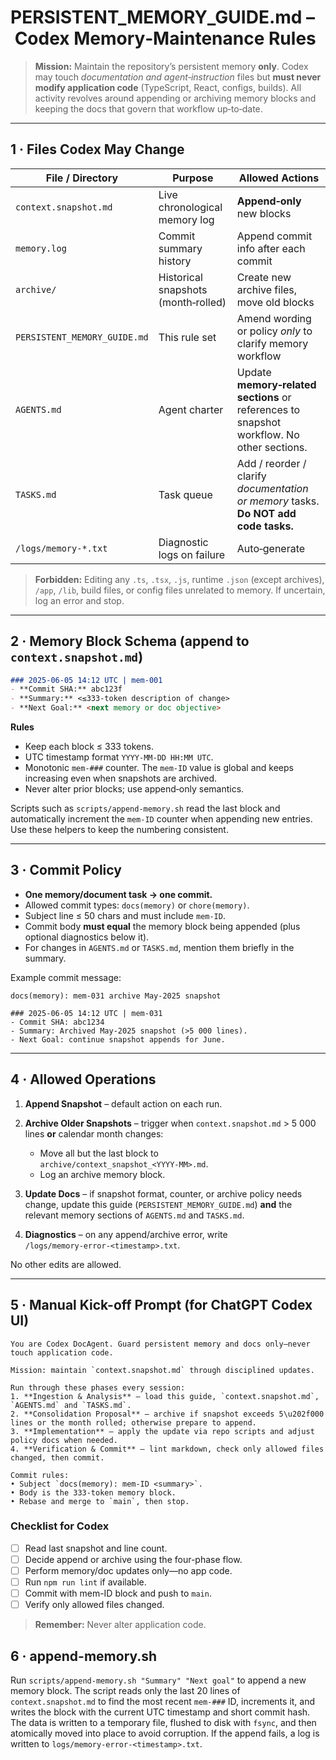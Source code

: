 # PERSISTENT\_MEMORY\_GUIDE.md – Codex Memory‑Maintenance Rules

> **Mission:** Maintain the repository’s persistent memory **only**.  Codex may touch *documentation and agent‑instruction* files but **must never modify application code** (TypeScript, React, configs, builds).  All activity revolves around appending or archiving memory blocks and keeping the docs that govern that workflow up‑to‑date.

---

## 1 · Files Codex May Change

| File / Directory             | Purpose                             | Allowed Actions                                                                           |
| ---------------------------- | ----------------------------------- | ----------------------------------------------------------------------------------------- |
| `context.snapshot.md`        | Live chronological memory log       | **Append‑only** new blocks                                                                |
| `memory.log`                 | Commit summary history              | Append commit info after each commit |
| `archive/`                   | Historical snapshots (month‑rolled) | Create new archive files, move old blocks                                                 |
| `PERSISTENT_MEMORY_GUIDE.md` | This rule set                       | Amend wording or policy *only* to clarify memory workflow                                 |
| `AGENTS.md`                  | Agent charter                       | Update **memory‑related sections** or references to snapshot workflow. No other sections. |
| `TASKS.md`                   | Task queue                          | Add / reorder / clarify *documentation or memory* tasks. **Do NOT add code tasks.**       |
| `/logs/memory‑*.txt`         | Diagnostic logs on failure          | Auto‑generate                                                                             |

> **Forbidden:** Editing any `.ts`, `.tsx`, `.js`, runtime `.json` (except archives), `/app`, `/lib`, build files, or config files unrelated to memory.  If uncertain, log an error and stop.

---

## 2 · Memory Block Schema (append to `context.snapshot.md`)

```md
### 2025‑06‑05 14:12 UTC | mem‑001
- **Commit SHA:** abc123f
- **Summary:** <≤333‑token description of change>
- **Next Goal:** <next memory or doc objective>
```

**Rules**

* Keep each block ≤ 333 tokens.
* UTC timestamp format `YYYY‑MM‑DD HH:MM UTC`.
* Monotonic `mem‑###` counter. The `mem‑ID` value is global and keeps increasing
  even when snapshots are archived.
* Never alter prior blocks; use append‑only semantics.

Scripts such as `scripts/append-memory.sh` read the last block and automatically
increment the `mem-ID` counter when appending new entries. Use these helpers to
keep the numbering consistent.

---

## 3 · Commit Policy

* **One memory/document task → one commit.**
* Allowed commit types: `docs(memory)` or `chore(memory)`.
* Subject line ≤ 50 chars and must include `mem‑ID`.
* Commit body **must equal** the memory block being appended (plus optional diagnostics below it).
* For changes in `AGENTS.md` or `TASKS.md`, mention them briefly in the summary.

Example commit message:

```text
docs(memory): mem‑031 archive May‑2025 snapshot

### 2025‑06‑05 14:12 UTC | mem‑031
- Commit SHA: abc1234
- Summary: Archived May‑2025 snapshot (>5 000 lines).
- Next Goal: continue snapshot appends for June.
```

---

## 4 · Allowed Operations

1. **Append Snapshot** – default action on each run.
2. **Archive Older Snapshots** – trigger when `context.snapshot.md` > 5 000 lines **or** calendar month changes:

   * Move all but the last block to `archive/context_snapshot_<YYYY‑MM>.md`.
   * Log an archive memory block.
3. **Update Docs** – if snapshot format, counter, or archive policy needs change, update this guide (`PERSISTENT_MEMORY_GUIDE.md`) **and** the relevant memory sections of `AGENTS.md` and `TASKS.md`.
4. **Diagnostics** – on any append/archive error, write `/logs/memory‑error‑<timestamp>.txt`.

No other edits are allowed.

---


## 5 · Manual Kick-off Prompt (for ChatGPT Codex UI)

```text
You are Codex DocAgent. Guard persistent memory and docs only—never touch application code.

Mission: maintain `context.snapshot.md` through disciplined updates.

Run through these phases every session:
1. **Ingestion & Analysis** – load this guide, `context.snapshot.md`, `AGENTS.md` and `TASKS.md`.
2. **Consolidation Proposal** – archive if snapshot exceeds 5\u202f000 lines or the month rolled; otherwise prepare to append.
3. **Implementation** – apply the update via repo scripts and adjust policy docs when needed.
4. **Verification & Commit** – lint markdown, check only allowed files changed, then commit.

Commit rules:
• Subject `docs(memory): mem-ID <summary>`.
• Body is the 333-token memory block.
• Rebase and merge to `main`, then stop.
```

### Checklist for Codex

* [ ] Read last snapshot and line count.
* [ ] Decide append or archive using the four-phase flow.
* [ ] Perform memory/doc updates only—no app code.
* [ ] Run `npm run lint` if available.
* [ ] Commit with mem-ID block and push to `main`.
* [ ] Verify only allowed files changed.

> **Remember:** Never alter application code.
## 6 · append-memory.sh

Run `scripts/append-memory.sh "Summary" "Next goal"` to append a new memory block.
The script reads only the last 20 lines of `context.snapshot.md` to find the most
recent `mem-###` ID, increments it, and writes the block with the current UTC
timestamp and short commit hash. The data is written to a temporary file, flushed
to disk with `fsync`, and then atomically moved into place to avoid corruption.
If the append fails, a log is written to `logs/memory-error-<timestamp>.txt`.
